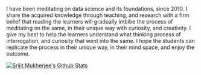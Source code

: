 I have been meditating on data science and its foundations, since 2010. I share the acquired knowledge through teaching, and research with a firm belief that reading the learners will gradually imbibe the process of meditating on the same, in their unique way with curiosity, and creativity. I give my best to help the learners understand what thinking process of interrogation, and curiosity that went into the same. I hope the students can replicate the process in their unique way, in their mind space, and enjoy the outcome.

[![Srijit Mukherjee's Github Stats](https://github-readme-stats.vercel.app/api?username=mukherjeesrijit&hide=contribs,prs&show_icons=true&theme=dracula)](https://github.com/anuraghazra/github-readme-stats)
